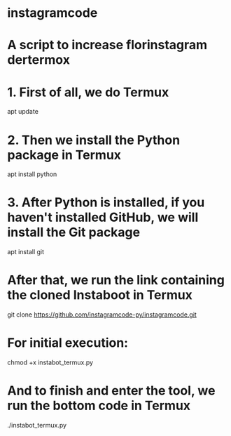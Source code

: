 # instagramcode
# A script to increase florinstagram dertermox

# 1. First of all, we do Termux

apt update

# 2. Then we install the Python package in Termux

apt install python

# 3. After Python is installed, if you haven't installed GitHub, we will install the Git package

apt install git

# After that, we run the link containing the cloned Instaboot in Termux

git clone https://github.com/instagramcode-py/instagramcode.git

# For initial execution:

chmod +x instabot_termux.py

# And to finish and enter the tool, we run the bottom code in Termux

./instabot_termux.py
